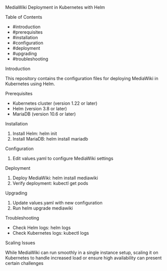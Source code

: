 MediaWiki Deployment in Kubernetes with Helm

Table of Contents

- #introduction
- #prerequisites
- #installation
- #configuration
- #deployment
- #upgrading
- #troubleshooting

Introduction

This repository contains the configuration files for deploying MediaWiki in Kubernetes using Helm.

Prerequisites

- Kubernetes cluster (version 1.22 or later)
- Helm (version 3.8 or later)
- MariaDB (version 10.6 or later)

Installation


1. Install Helm: helm init
2. Install MariaDB: helm install mariadb

Configuration

1. Edit values.yaml to configure MediaWiki settings


Deployment

1. Deploy MediaWiki: helm install mediawiki
2. Verify deployment: kubectl get pods

Upgrading

1. Update values.yaml with new configuration
2. Run helm upgrade mediawiki

Troubleshooting

- Check Helm logs: helm logs
- Check Kubernetes logs: kubectl logs

Scaling Issues

While MediaWiki can run smoothly in a single instance setup, scaling it on Kubernetes to handle increased load or ensure high availability can present certain challenges
